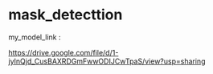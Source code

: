 # mask_detecttion

my_model_link :

https://drive.google.com/file/d/1-jyInQjd_CusBAXRDGmFwwODIJCwTpaS/view?usp=sharing

